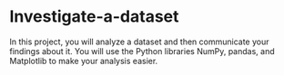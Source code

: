 # Investigate-a-dataset
In this project, you will analyze a dataset and then communicate your findings about it. You will use the Python libraries NumPy, pandas, and Matplotlib to make your analysis easier.
